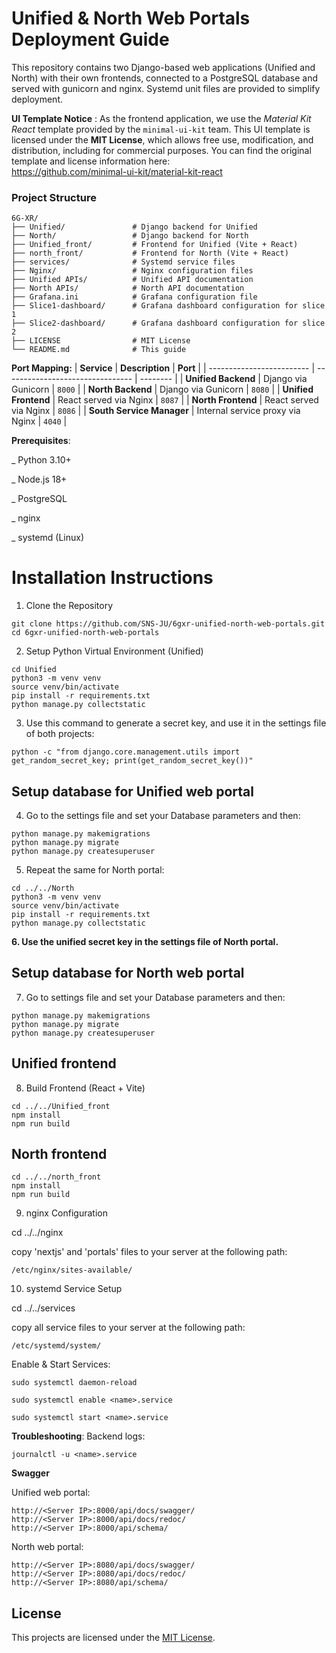 # Unified & North Web Portals Deployment Guide

This repository contains two Django-based web applications (Unified and North) with their own frontends, connected to a PostgreSQL database and served with gunicorn and nginx. Systemd unit files are provided to simplify deployment.

**UI Template Notice** :
As the frontend application, we use the *Material Kit React* template provided by the `minimal-ui-kit` team.
This UI template is licensed under the **MIT License**, which allows free use, modification, and distribution, including for commercial purposes.
You can find the original template and license information here:  
https://github.com/minimal-ui-kit/material-kit-react

### Project Structure

```text
6G-XR/
├── Unified/               # Django backend for Unified
├── North/                 # Django backend for North
├── Unified_front/         # Frontend for Unified (Vite + React)
├── north_front/           # Frontend for North (Vite + React) 
├── services/              # Systemd service files
├── Nginx/                 # Nginx configuration files
├── Unified APIs/          # Unified API documentation
├── North APIs/            # North API documentation
├── Grafana.ini            # Grafana configuration file
├── Slice1-dashboard/      # Grafana dashboard configuration for slice 1
├── Slice2-dashboard/      # Grafana dashboard configuration for slice 2
├── LICENSE                # MIT License
└── README.md              # This guide
```

**Port Mapping:**
| **Service**               | **Description**                  | **Port** |
| ------------------------- | -------------------------------- | -------- |
| **Unified Backend**       | Django via Gunicorn              | `8000`   |
| **North Backend**         | Django via Gunicorn              | `8080`   |
| **Unified Frontend**      | React served via Nginx           | `8087`   |
| **North Frontend**        | React served via Nginx           | `8086`   |
| **South Service Manager** | Internal service proxy via Nginx | `4040`   |


**Prerequisites**:

_ Python 3.10+

_ Node.js 18+

_ PostgreSQL

_ nginx

_ systemd (Linux)


# Installation Instructions
1. Clone the Repository
```
git clone https://github.com/SNS-JU/6gxr-unified-north-web-portals.git
cd 6gxr-unified-north-web-portals
```
2. Setup Python Virtual Environment (Unified)

```
cd Unified
python3 -m venv venv
source venv/bin/activate
pip install -r requirements.txt
python manage.py collectstatic
```

3. Use this command to generate a secret key, and use it in the settings file of both projects:
```
python -c "from django.core.management.utils import get_random_secret_key; print(get_random_secret_key())"
```

## Setup database for Unified web portal
4. Go to the settings file and set your Database parameters and then:
```
python manage.py makemigrations
python manage.py migrate
python manage.py createsuperuser
```


5. Repeat the same for North portal:

```
cd ../../North
python3 -m venv venv
source venv/bin/activate
pip install -r requirements.txt
python manage.py collectstatic
```

**6. Use the unified secret key in the settings file of North portal.**

## Setup database for North web portal
7. Go to settings file and set your Database parameters and then:
```
python manage.py makemigrations
python manage.py migrate
python manage.py createsuperuser
```

## Unified frontend
8. Build Frontend (React + Vite)
```
cd ../../Unified_front
npm install
npm run build
```
## North frontend
```
cd ../../north_front
npm install
npm run build
```

9. nginx Configuration

cd ../../nginx

copy 'nextjs' and 'portals' files to your server at the following path:
``` 
/etc/nginx/sites-available/
```

10. systemd Service Setup

cd ../../services

copy all service files to your server at the following path: 
```
/etc/systemd/system/
```

Enable & Start Services:
```
sudo systemctl daemon-reload

sudo systemctl enable <name>.service

sudo systemctl start <name>.service
```


**Troubleshooting**:
Backend logs: 
```
journalctl -u <name>.service
```

**Swagger**

Unified web portal:
```
http://<Server IP>:8000/api/docs/swagger/
http://<Server IP>:8000/api/docs/redoc/
http://<Server IP>:8000/api/schema/
```


North web portal:
```
http://<Server IP>:8080/api/docs/swagger/
http://<Server IP>:8080/api/docs/redoc/
http://<Server IP>:8080/api/schema/
```


## License
This projects are licensed under the [MIT License](./LICENSE).

